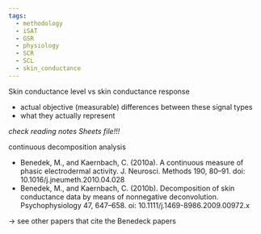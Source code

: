 ```yaml
---
tags:
  - methodology
  - iSAT
  - GSR
  - physiology
  - SCR
  - SCL
  - skin_conductance
---
```


Skin conductance level vs skin conductance response
- actual objective (measurable) differences between these signal types
- what they actually represent

*check reading notes Sheets file!!!*

continuous decomposition analysis
- Benedek, M., and Kaernbach, C. (2010a). A continuous measure of phasic electrodermal activity. J. Neurosci. Methods 190, 80–91. doi: 10.1016/j.jneumeth.2010.04.028
- Benedek, M., and Kaernbach, C. (2010b). Decomposition of skin conductance data by means of nonnegative deconvolution. Psychophysiology 47, 647–658. oi: 10.1111/j.1469-8986.2009.00972.x

-> see other papers that cite the Benedeck papers

